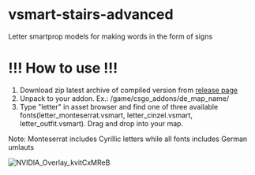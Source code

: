 # vsmart-stairs-advanced
Letter smartprop models for making words in the form of signs

# !!! How to use !!!
1. Download zip latest archive of compiled version from [release page](https://github.com/OrelStealth/vsmart-stairs-advanced/releases)
2. Unpack to your addon. Ex.: /game/csgo_addons/de_map_name/
3. Type "letter" in asset browser and find one of three available fonts(letter_monteserrat.vsmart, letter_cinzel.vsmart, letter_outfit.vsmart). Drag and drop into your map.

Note: Monteserrat includes Cyrillic letters while all fonts includes German umlauts

![NVIDIA_Overlay_kvitCxMReB](https://github.com/OrelStealth/vsmart-letters/assets/10109891/61889585-5a85-4cf6-b40b-b22b6019fe73)
